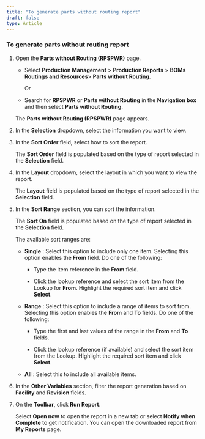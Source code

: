 ```yaml
---
title: "To generate parts without routing report"
draft: false
type: Article
---
```

### To generate parts without routing report

1. Open the **Parts without Routing (RPSPWR)** page.

    - Select **Production Management** > **Production Reports** > **BOMs Routings and Resources**> **Parts without Routing**.

        Or

    - Search for **RPSPWR** or **Parts without Routing** in the **Navigation box** and then select **Parts without Routing**.

    The **Parts without Routing (RPSPWR)** page appears.

2. In the **Selection** dropdown, select the information you want to view.

3. In the **Sort Order** field, select how to sort the report.

    The **Sort Order** field is populated based on the type of report selected in the **Selection** field.

4. In the **Layout** dropdown, select the layout in which you want to view the report.

    The **Layout** field is populated based on the type of report selected in the **Selection** field.

5. In the **Sort Range** section, you can sort the information.

    The **Sort On** field is populated based on the type of report selected in the **Selection** field.

    The available sort ranges are:

    - **Single** : Select this option to include only one item. Selecting this option enables the **From** field. Do one of the following:

        - Type the item reference in the **From** field.

        - Click the lookup reference and select the sort item from the Lookup for **From**. Highlight the required sort item and click **Select**.

    - **Range** : Select this option to include a range of items to sort from. Selecting this option enables the **From** and **To** fields. Do one of the following:

        - Type the first and last values of the range in the **From** and **To** fields.

        - Click the lookup reference (if available) and select the sort item from the Lookup. Highlight the required sort item and click **Select**.

    - **All** : Select this to include all available items.

6. In the **Other Variables** section, filter the report generation based on **Facility** and **Revision** fields.

7. On the **Toolbar**, click **Run Report**.

    Select **Open now** to open the report in a new tab or select **Notify when Complete** to get notification. You can open the downloaded report from **My Reports** page.

​